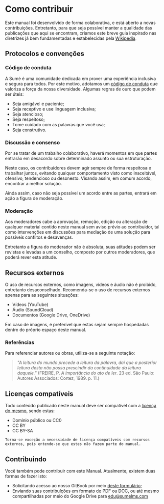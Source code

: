 # Como contribuir

Este manual foi desenvolvido de forma colaborativa, e está aberto a novas contribuições. Entretanto, para que seja possível manter a qualidade das publicações que aqui se encontram, criamos este breve guia inspirado nas diretrizes já bem fundamentadas e estabelecidas pela [Wikipedia](https://en.wikipedia.org/wiki/Wikipedia:Contributing\_to\_Wikipedia).

## Protocolos e convenções

### Código de conduta

A Sumé é uma comunidade dedicada em prover uma experiência inclusiva e segura para todos. Por este motivo, adotamos um [código de conduta](https://sumelms.com/docs/conduct) que valoriza a força da nossa diversidade. Algumas regras de ouro que podem ser úteis:

* Seja amigável e paciente;
* Seja receptivo e use linguagem inclusiva;
* Seja atencioso;
* Seja respeitoso;
* Tome cuidado com as palavras que você usa;
* Seja construtivo.

### Discussão e consenso

Por se tratar de um trabalho colaborativo, haverá momentos em que partes entrarão em desacordo sobre determinado assunto ou sua estruturação.

Neste caso, os contribuidores devem agir sempre de forma respeitosa e trabalhar juntos, evitando qualquer comportamento visto como inaceitável, ofensivo, tendencioso ou desonesto. Visando assim, em comum acordo, encontrar a melhor solução.

Ainda assim, caso não seja possível um acordo entre as partes, entrará em ação a figura de moderação.

### Moderação

Aos moderadores cabe a aprovação, remoção, edição ou alteração de qualquer material contido neste manual sem aviso prévio ao contribuidor, tal como intervenções em discussões para mediação de uma solução para possíveis conflitos e desavenças.

Entretanto a figura do moderador não é absoluta, suas atitudes podem ser revistas e levadas a um conselho, composto por outros moderadores, que poderá rever esta atitude.

## Recursos externos

O uso de recursos externos, como imagens, vídeos e áudio não é proibido, entretanto desaconselhado. Recomenda-se o uso de recursos externos apenas para as seguintes situações:

* Vídeos (YouTube)
* Áudio (SoundCloud)
* Documentos (Google Drive, OneDrive)

Em caso de imagens, é preferível que estas sejam sempre hospedadas dentro do próprio espaço deste manual.

### Referências

Para referenciar autores ou obras, utiliza-se a seguinte notação:

> _"A leitura do mundo precede a leitura da palavra, daí que a posterior leitura desta não possa prescindir da continuidade da leitura daquele."_  (FREIRE, P. _A importância do ato de ler_. 23 ed. São Paulo: Autores Associados: Cortez, 1989. p. 11.)

## Licenças compatíveis

Todo conteúdo publicado neste manual deve ser compatível com a [licença do mesmo](licenca.md), sendo estas:

* Domínio público ou CC0
* CC BY
* CC BY-SA

`Torna-se exceção a necessidade de licença compatíveis com recursos externos, pois entende-se que estes não fazem parte do manual.`

## Contribuindo

Você também pode contribuir com este Manual. Atualmente, existem duas formas de fazer isto:

* Solicitando acesso ao nosso GitBook por meio [deste formulário](https://forms.gle/uDwv1j4Wi3x3F9NJ7);
* Enviando suas contribuíções em formato de PDF ou DOC, ou até mesmo compartilhadas por meio do Google Drive para [edu@sumelms.com](mailto:edu@sumelms.com?subject=edu.sumelms.com)
